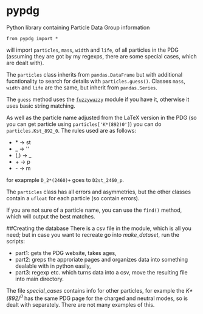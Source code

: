 # pypdg
Python library containing Particle Data Group information

```
from pypdg import *
```
will import `particles`, `mass`, `width` and `life`, of all particles in the PDG (assuming they are got by my regexps, there are some special cases, which are dealt with).

The `particles` class inherits from `pandas.DataFrame` but with additional fucntionality to search for details with `particles.guess()`.  Classes `mass`, `width` and `life` are the same, but inherit from `pandas.Series`.

The `guess` method uses the [`fuzzywuzzy`](https://github.com/seatgeek/fuzzywuzzy) module if you have it, otherwise it uses basic string matching.

As well as the particle name adjusted from the LaTeX version in the PDG (so you can get particle using `particles['K*(892)0']`) you can do `particles.Kst_892_0`.
The rules used are as follows:

*  \* -> st
* _ -> ''
* (,) -> _
* \+ -> p
* \- -> m

for exapmple `D_2*(2460)+` goes to `D2st_2460_p`.

The `particles` class has all errors and asymmetries, but the other classes contain a `ufloat` for each particle (so contain errors).

If you are not sure of a particle name, you can use the `find()` method, which will output the best matches.


##Creating the database
There is a csv file in the module, which is all you need; but in case you want to recreate go into *make_dataset*, run the scripts:

* part1: gets the PDG website, takes ages,
* part2: greps the approriate pages and organizes data into something dealable with in python easily,
* part3: regexp etc. which turns data into a csv, move the resulting file into main directory.

The file *special_cases* contains info for other particles, for example the *K\*(892)<sup>0</sup>* has the same PDG page for the charged and neutral modes, so is dealt with separately.  There are not many examples of this.